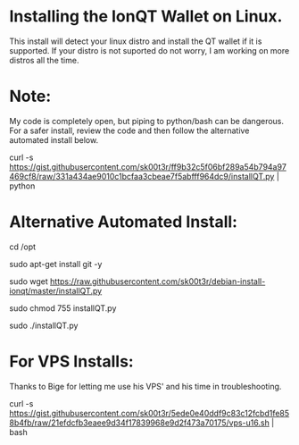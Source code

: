 # Installing the IonQT Wallet on Linux.

This install will detect your linux distro and install the QT wallet if it is supported. If your distro is not suported do not worry, I am working on more distros all the time.

# Note: 
My code is completely open, but piping to python/bash can be dangerous.  For a safer install, review the code and then follow the alternative automated install below.

curl -s https://gist.githubusercontent.com/sk00t3r/ff9b32c5f06bf289a54b794a97469cf8/raw/331a434ae9010c1bcfaa3cbeae7f5abfff964dc9/installQT.py | python

# Alternative Automated Install:

cd /opt

sudo apt-get install git -y

sudo wget https://raw.githubusercontent.com/sk00t3r/debian-install-ionqt/master/installQT.py

sudo chmod 755 installQT.py

sudo ./installQT.py

# For VPS Installs:
Thanks to Bige for letting me use his VPS' and his time in troubleshooting.

curl -s https://gist.githubusercontent.com/sk00t3r/5ede0e40ddf9c83c12fcbd1fe858b4fb/raw/21efdcfb3eaee9d34f17839968e9d2f473a70175/vps-u16.sh | bash
